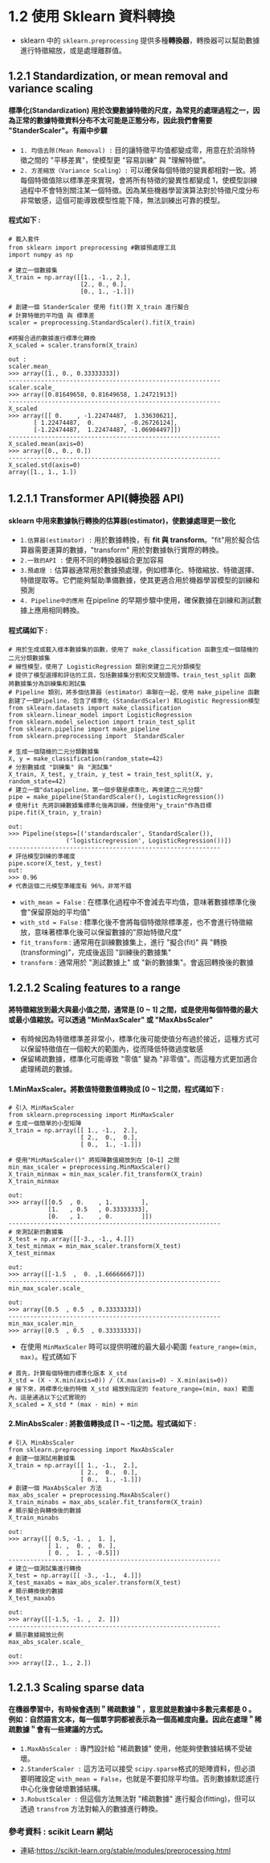 # 1.2 使用 Sklearn 資料轉換
* sklearn 中的 ```sklearn.preprocessing``` 提供多種**轉換器**，轉換器可以幫助數據進行特徵縮放，或是處理離群值。

## 1.2.1 Standardization, or mean removal and variance scaling
#### 標準化(Standardization) 用於改變數據特徵的尺度，為常見的處理過程之一，因為正常的數據特徵資料分布不太可能是正態分布，因此我們會需要 "StanderScaler"。有兩中步驟
   * ```1. 均值去除(Mean Removal) :``` 目的讓特徵平均值都變成零，用意在於消除特徵之間的 "平移差異"，使模型更 "容易訓練" 與 "理解特徵"。
   * ```2. 方差縮放（Variance Scaling）:``` 可以確保每個特徵的變異都相對一致。將每個特徵值除以標準差來實現，會將所有特徵的變異性都變成 1，使模型訓練過程中不會特別關注某一個特徵。因為某些機器學習演算法對於特徵尺度分布非常敏感，這個可能導致模型性能下降，無法訓練出可靠的模型。
#### 程式如下 :
```
# 載入套件
from sklearn import preprocessing #數據預處理工具
import numpy as np

# 建立一個數據集
X_train = np.array([[1., -1., 2.], 
                    [2., 0., 0.], 
                    [0., 1., -1.]])

# 創建一個 StanderScaler 使用 fit()對 X_train 進行擬合
# 計算特徵的平均值 與 標準差
scaler = preprocessing.StandardScaler().fit(X_train)

#將擬合過的數據進行標準化轉換
X_scaled = scaler.transform(X_train)

out :
scaler.mean_
>>> array([1., 0., 0.33333333])
-----------------------------------------------------------
scaler.scale_
>>> array([0.81649658, 0.81649658, 1.24721913])
-----------------------------------------------------------
X_scaled
>>> array([[ 0.    , -1.22474487,  1.33630621],
       [ 1.22474487,  0.        , -0.26726124],
       [-1.22474487,  1.22474487, -1.06904497]])
-----------------------------------------------------------
X_scaled.mean(axis=0)
>>> array([0., 0., 0.])
-----------------------------------------------------------
X_scaled.std(axis=0)
array([1., 1., 1.])
```
## 1.2.1.1 Transformer API(轉換器 API)
#### sklearn 中用來數據執行轉換的估算器(estimator)，使數據處理更一致化
* ```1.估算器(estimator) :``` 用於數據轉換，有 **fit 與 transform**。"fit"用於擬合估算器需要運算的數據，"transform" 用於對數據執行實際的轉換。
* ```2.一致的API :``` 使用不同的轉換器組合更加容易
* ```3.預處理 :``` 估算器通常用於數據預處理，例如標準化、特徵縮放、特徵選擇、特徵提取等。它們能夠幫助準備數據，使其更適合用於機器學習模型的訓練和預測
* ```4. Pipeline中的應用``` 在pipeline 的早期步驟中使用，確保數據在訓練和測試數據上應用相同轉換。
#### 程式碼如下 :
```
# 用於生成或載入樣本數據集的函數，使用了 make_classification 函數生成一個隨機的二元分類數據集
# 線性模型，使用了 LogisticRegression 類別來建立二元分類模型
# 提供了模型選擇和評估的工具，包括數據集分割和交叉驗證等。train_test_split 函數將數據集分為訓練集和測試集
# Pipeline 類別，將多個估算器（estimator）串聯在一起，使用 make_pipeline 函數創建了一個Pipeline，包含了標準化 (StandardScaler) 和Logistic Regression模型
from sklearn.datasets import make_classification
from sklearn.linear_model import LogisticRegression
from sklearn.model_selection import train_test_split
from sklearn.pipeline import make_pipeline
from sklearn.preprocessing import  StandardScaler

# 生成一個隨機的二元分類數據集
X, y = make_classification(random_state=42)
# 分割數據成 "訓練集" 與 "測試集"
X_train, X_test, y_train, y_test = train_test_split(X, y, random_state=42)
# 建立一個"datapipeline，第一個步驟是標準化，再來建立二元分類"
pipe = make_pipeline(StandardScaler(), LogisticRegression())
# 使用fit 先將訓練數據集標準化後再訓練，然後使用"y_train"作為目標
pipe.fit(X_train, y_train)

out:
>>> Pipeline(steps=[('standardscaler', StandardScaler()),
                ('logisticregression', LogisticRegression())])
-----------------------------------------------------------
# 評估模型訓練的準確度
pipe.score(X_test, y_test)
out:
>>> 0.96
# 代表這個二元模型準確度有 96%，非常不錯
```
* ```with_mean = False``` : 在標準化過程中不會減去平均值，意味著數據標準化後會"保留原始的平均值"
* ```with_std = False``` : 標準化後不會將每個特徵除標準差，也不會進行特徵縮放，意味著標準化後可以保留數據的"原始特徵尺度"
* ```fit_transform``` : 通常用在訓練數據集上，進行 "擬合(fit)" 與 "轉換(transforming)"，完成後返回 "訓練後的數據集"
* ```transform``` : 通常用於 "測試數據上" 或 "新的數據集"。會返回轉換後的數據

## 1.2.1.2 Scaling features to a range 
#### 將特徵縮放到最大與最小值之間，通常是 [0 ~ 1] 之間，或是使用每個特徵的最大或最小值縮放。可以透過 "MinMaxScaler" 或 "MaxAbsScaler"
* 有時候因為特徵標準差非常小，標準化後可能使值分布過於接近，這種方式可以保留特徵值在一個較大的範圍內，從而降低特徵過度敏感
* 保留稀疏數據，標準化可能導致 "零值" 變為 "非零值"。而這種方式更加適合處理稀疏的數據。
#### 1.MinMaxScaler。將數值特徵數值轉換成 [0 ~ 1]之間，程式碼如下 :
```
# 引入 MinMaxScaler
from sklearn.preprocessing import MinMaxScaler
# 生成一個簡單的小型矩陣
X_train = np.array([[ 1., -1.,  2.],
                    [ 2.,  0.,  0.],
                    [ 0.,  1., -1.]])

# 使用"MinMaxScaler()" 將矩陣數值縮放到在 [0~1] 之間
min_max_scaler = preprocessing.MinMaxScaler()
X_train_minmax = min_max_scaler.fit_transform(X_train)
X_train_minmax

out:
>>> array([[0.5  , 0.    , 1.        ],
           [1.   , 0.5   , 0.33333333],
           [0.   , 1.    , 0.        ]])
-----------------------------------------------------------
# 來測試新的數據集
X_test = np.array([[-3., -1., 4.]])
X_test_minmax = min_max_scaler.transform(X_test)
X_test_minmax

out:
>>> array([[-1.5  ,  0. ,1.66666667]])
-----------------------------------------------------------
min_max_scaler.scale_

out:
>>> array([0.5  , 0.5  , 0.33333333])
-----------------------------------------------------------
min_max_scaler.min_
>>> array([0.5  , 0.5  , 0.33333333])
```
* 在使用 ```MinMaxScaler``` 時可以提供明確的最大最小範圍 ```feature_range=(min, max)```。程式碼如下
```
# 首先，計算每個特徵的標準化版本 X_std
X_std = (X - X.min(axis=0)) / (X.max(axis=0) - X.min(axis=0))
# 接下來，將標準化後的特徵 X_std 縮放到指定的 feature_range=(min, max) 範圍內，這是通過以下公式實現的
X_scaled = X_std * (max - min) + min
```
#### 2.MinAbsScaler : 將數值轉換成 [1 ~ -1]之間。程式碼如下 :
```
# 引入 MinAbsScaler
from sklearn.preprocessing import MaxAbsScaler
# 創建一個測試用數據集
X_train = np.array([[ 1., -1.,  2.],
                    [ 2.,  0.,  0.],
                    [ 0.,  1., -1.]])
# 創建一個 MaxAbsScaler 方法
max_abs_scaler = preprocessing.MaxAbsScaler()
X_train_minabs = max_abs_scaler.fit_transform(X_train)
# 顯示擬合與轉換後的數據
X_train_minabs

out:
>>> array([[ 0.5, -1. ,  1. ],
           [ 1. ,  0. ,  0. ],
           [ 0. ,  1. , -0.5]])
-----------------------------------------------------------
# 建立一個測試集進行轉換
X_test = np.array([[ -3., -1.,  4.]])
X_test_maxabs = max_abs_scaler.transform(X_test)
# 顯示轉換後的數據
X_test_maxabs

out:
>>> array([[-1.5, -1. ,  2. ]])
-----------------------------------------------------------
# 顯示數據縮放比例
max_abs_scaler.scale_

out:
>>> array([2., 1., 2.])
```
## 1.2.1.3 Scaling sparse data
#### 在機器學習中，有時候會遇到＂稀疏數據＂，意思就是數據中多數元素都是 0 。例如：自然語言文本，每一個單字詞都被表示為一個高維度向量。因此在處理＂稀疏數據＂會有一些建議的方式。
* ```1.MaxAbsScaler :``` 專門設計給 "稀疏數據" 使用，他能夠使數據結構不受破壞。
* ```2.StanderScaler :``` 這方法可以接受 ```scipy.sparse```格式的矩陣資料，但必須要明確設定 ```with_mean = False```，也就是不要扣除平均值。否則數據默認進行中心化後會破壞數據結構。
* ```3.RobustScaler :``` 但這個方法無法對 "稀疏數據" 進行擬合(fitting)，但可以透過 ```transfrom``` 方法對輸入的數據進行轉換。








### 參考資料 : scikit Learn 網站
  * 連結:https://scikit-learn.org/stable/modules/preprocessing.html
